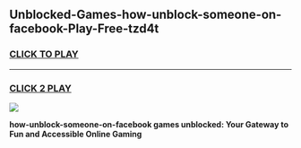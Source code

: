
## Unblocked-Games-how-unblock-someone-on-facebook-Play-Free-tzd4t
<h3>
<a href="https://premium76.site?title=how-unblock-someone-on-facebook&ref=20M">CLICK TO PLAY</a></h3>
<hr>

<h3>
<a href="https://premium76.site?title=how-unblock-someone-on-facebook&ref=20M">CLICK 2 PLAY</a>
  
</h3>

<a href="https://premium76.site?title=how-unblock-someone-on-facebook&ref=19M"><img src="https://clearcache.store/games.png"></a>


**how-unblock-someone-on-facebook games unblocked: Your Gateway to Fun and Accessible Online Gaming**
